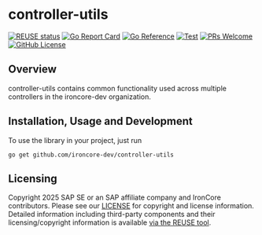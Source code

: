 # controller-utils

[![REUSE status](https://api.reuse.software/badge/github.com/ironcore-dev/controller-utils)](https://api.reuse.software/info/github.com/ironcore-dev/controller-utils)
[![Go Report Card](https://goreportcard.com/badge/github.com/ironcore-dev/controller-utils)](https://goreportcard.com/report/github.com/ironcore-dev/controller-utils)
[![Go Reference](https://pkg.go.dev/badge/github.com/ironcore-dev/controller-utils.svg)](https://pkg.go.dev/github.com/ironcore-dev/controller-utils)
[![Test](https://github.com/ironcore-dev/controller-utils/actions/workflows/test.yml/badge.svg)](https://github.com/ironcore-dev/controller-utils/actions/workflows/test.yml)
[![PRs Welcome](https://img.shields.io/badge/PRs-welcome-brightgreen.svg)](https://makeapullrequest.com)
[![GitHub License](https://img.shields.io/static/v1?label=License&message=Apache-2.0&color=blue)](LICENSE)

## Overview

controller-utils contains common functionality used across multiple controllers in the ironcore-dev organization.

## Installation, Usage and Development

To use the library in your project, just run

```shell
go get github.com/ironcore-dev/controller-utils
```

## Licensing

Copyright 2025 SAP SE or an SAP affiliate company and IronCore contributors. Please see our [LICENSE](LICENSE) for
copyright and license information. Detailed information including third-party components and their licensing/copyright
information is available [via the REUSE tool](https://api.reuse.software/info/github.com/ironcore-dev/controller-utils).

